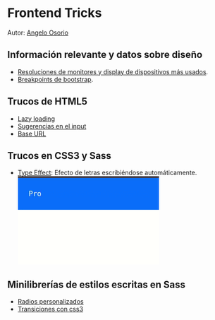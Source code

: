 # Frontend Tricks
Autor: [Angelo Osorio](https://twitter.com/Engel_PAIN)

## Información relevante y datos sobre diseño
* [Resoluciones de monitores y display de dispositivos más usados](./datos/resoluciones.md).
* [Breakpoints de bootstrap](./datos/media-queries.md).

## Trucos de HTML5
* [Lazy loading](./html/README.md#lazy-loading)
* [Sugerencias en el input](./html/README.md#sugerencias-en-el-input)
* [Base URL](./html/README.md#base-url)

## Trucos en CSS3 y Sass
* [Type Effect](./typeffect/readme.md): Efecto de letras escribiéndose automáticamente.
![type Effect](./typeffect/preview.gif)

## Minilibrerías de estilos escritas en Sass
* [Radios personalizados](./radios/radios.md)
* [Transiciones con css3](./transition/README.md)
